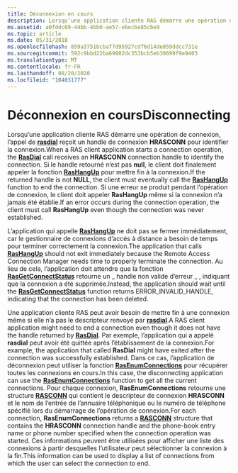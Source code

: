 ```yaml
---
title: Déconnexion en cours
description: Lorsqu’une application cliente RAS démarre une opération de connexion, l’appel de RasDial reçoit un handle de connexion HRASCONN pour identifier la connexion.
ms.assetid: a0fddc69-44bb-4bb0-ae57-ebecbe85cbe9
ms.topic: article
ms.date: 05/31/2018
ms.openlocfilehash: 859a3751bcbaf7d95927cdf6d14de859ddcc731e
ms.sourcegitcommit: 592c9bbd22ba69802dc353bcb5eb30699f9e9403
ms.translationtype: MT
ms.contentlocale: fr-FR
ms.lasthandoff: 08/20/2020
ms.locfileid: "104031777"
---
```

# <a name="disconnecting"></a><span data-ttu-id="524e1-103">Déconnexion en cours</span><span class="sxs-lookup"><span data-stu-id="524e1-103">Disconnecting</span></span>

<span data-ttu-id="524e1-104">Lorsqu’une application cliente RAS démarre une opération de connexion, l’appel de [**rasdial**](/windows/desktop/api/Ras/nf-ras-rasdiala) reçoit un handle de connexion **HRASCONN** pour identifier la connexion.</span><span class="sxs-lookup"><span data-stu-id="524e1-104">When a RAS client application starts a connection operation, the [**RasDial**](/windows/desktop/api/Ras/nf-ras-rasdiala) call receives an **HRASCONN** connection handle to identify the connection.</span></span> <span data-ttu-id="524e1-105">Si le handle retourné n’est pas **null**, le client doit finalement appeler la fonction [**RasHangUp**](/windows/desktop/api/Ras/nf-ras-rashangupa) pour mettre fin à la connexion.</span><span class="sxs-lookup"><span data-stu-id="524e1-105">If the returned handle is not **NULL**, the client must eventually call the [**RasHangUp**](/windows/desktop/api/Ras/nf-ras-rashangupa) function to end the connection.</span></span> <span data-ttu-id="524e1-106">Si une erreur se produit pendant l’opération de connexion, le client doit appeler **RasHangUp** même si la connexion n’a jamais été établie.</span><span class="sxs-lookup"><span data-stu-id="524e1-106">If an error occurs during the connection operation, the client must call **RasHangUp** even though the connection was never established.</span></span>

<span data-ttu-id="524e1-107">L’application qui appelle [**RasHangUp**](/windows/desktop/api/Ras/nf-ras-rashangupa) ne doit pas se fermer immédiatement, car le gestionnaire de connexions d’accès à distance a besoin de temps pour terminer correctement la connexion.</span><span class="sxs-lookup"><span data-stu-id="524e1-107">The application that calls [**RasHangUp**](/windows/desktop/api/Ras/nf-ras-rashangupa) should not exit immediately because the Remote Access Connection Manager needs time to properly terminate the connection.</span></span> <span data-ttu-id="524e1-108">Au lieu de cela, l’application doit attendre que la fonction [**RasGetConnectStatus**](/windows/desktop/api/Ras/nf-ras-rasgetconnectstatusa) retourne un \_ handle non valide d’erreur \_ , indiquant que la connexion a été supprimée.</span><span class="sxs-lookup"><span data-stu-id="524e1-108">Instead, the application should wait until the [**RasGetConnectStatus**](/windows/desktop/api/Ras/nf-ras-rasgetconnectstatusa) function returns ERROR\_INVALID\_HANDLE, indicating that the connection has been deleted.</span></span>

<span data-ttu-id="524e1-109">Une application cliente RAS peut avoir besoin de mettre fin à une connexion même si elle n’a pas le descripteur renvoyé par [**rasdial**](/windows/desktop/api/Ras/nf-ras-rasdiala).</span><span class="sxs-lookup"><span data-stu-id="524e1-109">A RAS client application might need to end a connection even though it does not have the handle returned by [**RasDial**](/windows/desktop/api/Ras/nf-ras-rasdiala).</span></span> <span data-ttu-id="524e1-110">Par exemple, l’application qui a appelé **rasdial** peut avoir été quittée après l’établissement de la connexion.</span><span class="sxs-lookup"><span data-stu-id="524e1-110">For example, the application that called **RasDial** might have exited after the connection was successfully established.</span></span> <span data-ttu-id="524e1-111">Dans ce cas, l’application de déconnexion peut utiliser la fonction [**RasEnumConnections**](/windows/desktop/api/Ras/nf-ras-rasenumconnectionsa) pour récupérer toutes les connexions en cours.</span><span class="sxs-lookup"><span data-stu-id="524e1-111">In this case, the disconnecting application can use the [**RasEnumConnections**](/windows/desktop/api/Ras/nf-ras-rasenumconnectionsa) function to get all the current connections.</span></span> <span data-ttu-id="524e1-112">Pour chaque connexion, **RasEnumConnections** retourne une structure [**RASCONN**](/previous-versions/windows/desktop/legacy/aa376725(v=vs.85)) qui contient le descripteur de connexion **HRASCONN** et le nom de l’entrée de l’annuaire téléphonique ou le numéro de téléphone spécifié lors du démarrage de l’opération de connexion.</span><span class="sxs-lookup"><span data-stu-id="524e1-112">For each connection, **RasEnumConnections** returns a [**RASCONN**](/previous-versions/windows/desktop/legacy/aa376725(v=vs.85)) structure that contains the **HRASCONN** connection handle and the phone-book entry name or phone number specified when the connection operation was started.</span></span> <span data-ttu-id="524e1-113">Ces informations peuvent être utilisées pour afficher une liste des connexions à partir desquelles l’utilisateur peut sélectionner la connexion à la fin.</span><span class="sxs-lookup"><span data-stu-id="524e1-113">This information can be used to display a list of connections from which the user can select the connection to end.</span></span>

 

 